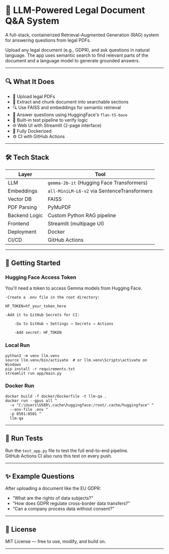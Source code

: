 # 🧠 LLM-Powered Legal Document Q&A System

A full-stack, containerized Retrieval-Augmented Generation (RAG) system for answering questions from legal PDFs.

Upload any legal document (e.g., GDPR), and ask questions in natural language. The app uses semantic search to find relevant parts of the document and a language model to generate grounded answers.

---

## 🔍 What It Does

- 📄 Upload legal PDFs
- 🧩 Extract and chunk document into searchable sections
- 🔍 Use FAISS and embeddings for semantic retrieval
- 🧠 Answer questions using HuggingFace's `flan-t5-base`
- 🧪 Built-in test pipeline to verify logic
- 🌐 Web UI with Streamlit (2-page interface)
- 🐳 Fully Dockerized
- ⚙️ CI with GitHub Actions

---

## 🛠 Tech Stack

| Layer            | Tool                                       |
|------------------|---------------------------------------------|
| LLM              | `gemma-2b-it` (Hugging Face Transformers)  |
| Embeddings       | `all-MiniLM-L6-v2` via SentenceTransformers |
| Vector DB        | FAISS                                       |
| PDF Parsing      | PyMuPDF                                     |
| Backend Logic    | Custom Python RAG pipeline                  |
| Frontend         | Streamlit (multipage UI)                    |
| Deployment       | Docker                                      |
| CI/CD            | GitHub Actions                              |

---

## 🚀 Getting Started
### Hugging Face Access Token
You'll need a token to access Gemma models from Hugging Face.

    -Create a .env file in the root directory:
```
HF_TOKEN=hf_your_token_here
```
    -Add it to GitHub Secrets for CI:

    	-Go to GitHub → Settings → Secrets → Actions

    	-Add secret: HF_TOKEN
### Local Run

```
python3 -m venv llm.venv
source llm.venv/bin/activate  # or llm.venv\Scripts\activate on Windows
pip install -r requirements.txt
streamlit run app/main.py
```
	
	
### Docker Run

```
docker build -f docker/Dockerfile -t llm-qa .
docker run --gpus all ^
  -v "C:\Users\USER\.cache\huggingface:/root/.cache/huggingface" ^
  --env-file .env ^
  -p 8501:8501 ^
  llm-qa

```
---

## 🧪 Run Tests

Run the `test_app.py` file to test the full end-to-end pipeline.  
GitHub Actions CI also runs this test on every push.

---

## ✨ Example Questions

After uploading a document like the EU GDPR:

- “What are the rights of data subjects?”
- “How does GDPR regulate cross-border data transfers?”
- “Can a company process data without consent?”

---

## 📄 License

MIT License — free to use, modify, and build on.

---